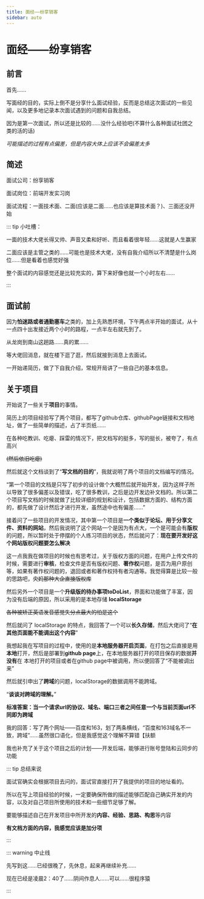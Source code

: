 ```yaml
---
title: 面经——纷享销客
sidebar: auto
---
```

# 面经——纷享销客

## 前言

首先……

写面经的目的，实际上倒不是分享什么面试经验，反而是总结这次面试的一些见闻，以及更多地记录本次面试遇到的问题和自我总结。

因为是第一次面试，所以还是比较的……没什么经验吧(不算什么各种面试社团之类的活的话)



*可能描述的过程有点偏差，但是内容大体上应该不会偏差太多*



## 简述

面试公司：纷享销客

面试岗位：前端开发实习岗

面试流程：一面技术面、二面(应该是二面……也应该是算技术面？)、三面还没开始



::: tip 小吐槽：

一面的技术大佬长得又帅、声音又柔和好听、而且看着很年轻……这就是人生赢家

二面应该是主管之类的……可能也是技术大佬，没有自我介绍所以不清楚是什么岗位……但是看着也感觉好强



整个面试的内容感觉还是比较充实的，算下来好像也就一个小时左右……

:::



## 面试前

因为**怕迷路或者通勤塞车**之类的，加上先熟悉环境，下午两点半开始的面试，从十一点四十出发接近两个小时的路程，一点半左右就先到了。

从龙岗到南山这趟路……真的累……

等大佬回消息，就在楼下逛了逛，然后就接到消息上去面试。

一开始递简历，做了下自我介绍，常规开局讲了一些自己的基本信息。



## 关于项目

开始说了一些关于**项目**的事情。

简历上的项目经验写了两个项目，都写了github仓库、githubPage链接和文档地址，做了一些简单的描述，占了半页纸……

在各种吃教训、吃瘪、踩雷的情况下，把文档写的挺多，写的挺长，被夸了，有点高兴

~~(然后依旧吃瘪)~~

然后就这个文档谈到了“**写文档的目的**”，我就说明了两个项目的文档编写的情况。

“第一个项目的文档是只写了初步的设计做个大概然后就开始开发，因为这样子所以导致了很多偏差以及错误，吃了很多教训，之后是边开发边补文档的。所以第二个项目写文档的时候就做了比较详细的规划和设计，包括数据方面的、结构方面的，都先做了设计然后才进行开发，虽然途中也有偏差……”

接着问了一些项目的开发情况，其中第一个项目是**一个类似于论坛、用于分享文件、资料的网站**，然后我说明了这个网站一个是因为有点大，一个是可能会有**版权**的问题，所以暂时处于停摆的个人练习项目的状态，然后就问了：**现在要开发好这个网站版权问题要怎么解决**

这一点我我在做项目的时候也有思考过，关于版权方面的问题，在用户上传文件的时候，需要进行**审核**，检查文件是否有版权问题、**著作权**问题，是否为用户原创等，如果有著作权问题的，退回或者和著作权持有者沟通等。我觉得算是比较一般的思路吧，~~央妈那种大企直接版权库~~

然后另外一个项目是一个**升级版的待办事项toDoList**，界面和功能做了丰富，因为没有后端的原因，所以采用的是本地存储 **localStorage**

~~各种被矫正英语发音感觉失分点最大的怕是这个~~

然后就问了 localStorage 的特点，我回答了一个可以**长久存储**，然后大佬问了“**在其他页面能不能调出这个内容**”

我想起我在写项目的过程中，使用的是**本地服务器开启页面**，在打包之后直接是用**本地**打开，然后是部署到**github page**上，在本地服务器打开的项目保存的数据**并没有**在 本地打开的项目或者在github page中被调用，所以便回答了“不能被调出来”

然后就引申出了**跨域**的问题，localStorage的数据调用不能跨域。

“**谈谈对跨域的理解。**”

**标准答案：当一个请求url的协议、域名、端口三者之间任意一个与当前页面url不同即为跨域**

我的回答：写了两个网址——百度和163，划了两条横线，“百度和163域名不一致，跨域”……虽然很口语化，但是我感觉这个理解不算错【扶额

我也补充了关于这个项目之后的计划——开发后端，能够进行账号登陆和云同步的功能



::: tip  总结来说

面试官确实会根据项目去问的，面试官直接打开了我提供的项目的地址看的。

所以在写上项目经验的时候，一定要确保所做的描述能够匹配自己确实开发的内容，以及对自己项目所使用的技术和一些细节足够了解。

要能够描述自己在开发项目中所开发的**内容、经验、思路、构思**等内容

**有文档方面的内容，我感觉应该是加分项**

:::

::: warning 中止线

先写到这……已经很晚了，先休息，起来再继续补充……

现在已经是凌晨2：40了……阴间作息人……可以……很程序猿

:::